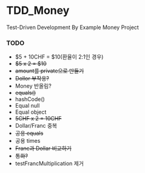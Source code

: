 # TDD_Money
Test-Driven Development By Example Money Project


### TODO

- $5 + 10CHF = $10(환율이 2:1인 경우)
- ~~$5 x 2 = $10~~
- ~~amount를 private으로 만들기~~
- ~~Dollor 부작용?~~
- Money 반올림?
- ~~equals()~~
- hashCode()
- Equal null
- Equal object
- ~~5CHF x 2 = 10CHF~~
- Dollar/Franc 중복
- ~~공용 equals~~
- 공용 times
- ~~Franc과 Dollar 비교하기~~
- ~~통화?~~
- testFrancMultiplication 제거
